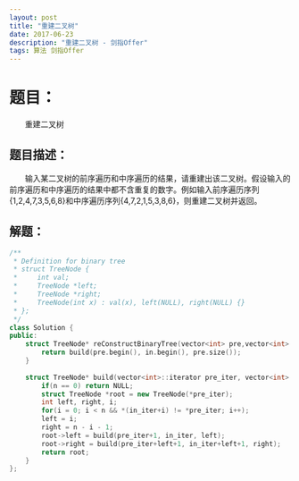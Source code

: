 ```yaml
---
layout: post
title: "重建二叉树"
date: 2017-06-23
description: "重建二叉树 - 剑指Offer"
tags: 算法 剑指Offer
---
```


# 题目：
　　重建二叉树

## 题目描述：
　　输入某二叉树的前序遍历和中序遍历的结果，请重建出该二叉树。假设输入的前序遍历和中序遍历的结果中都不含重复的数字。例如输入前序遍历序列{1,2,4,7,3,5,6,8}和中序遍历序列{4,7,2,1,5,3,8,6}，则重建二叉树并返回。

## 解题：
```c++
/**
 * Definition for binary tree
 * struct TreeNode {
 *     int val;
 *     TreeNode *left;
 *     TreeNode *right;
 *     TreeNode(int x) : val(x), left(NULL), right(NULL) {}
 * };
 */
class Solution {
public:
    struct TreeNode* reConstructBinaryTree(vector<int> pre,vector<int> in) {
        return build(pre.begin(), in.begin(), pre.size());
    }
     
    struct TreeNode* build(vector<int>::iterator pre_iter, vector<int>::iterator in_iter, int n){
        if(n == 0) return NULL;
        struct TreeNode *root = new TreeNode(*pre_iter);
        int left, right, i;
        for(i = 0; i < n && *(in_iter+i) != *pre_iter; i++);
        left = i;
        right = n - i - 1;
        root->left = build(pre_iter+1, in_iter, left);
        root->right = build(pre_iter+left+1, in_iter+left+1, right);
        return root;
    }
};
```
